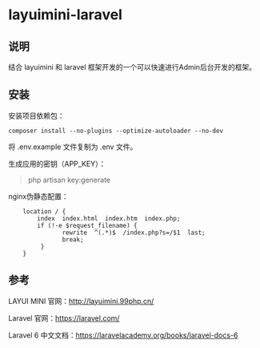 # layuimini-laravel

## 说明

结合 layuimini 和 laravel 框架开发的一个可以快速进行Admin后台开发的框架。

## 安装

安装项目依赖包：
```
composer install --no-plugins --optimize-autoloader --no-dev
```

将 .env.example 文件复制为 .env 文件。

生成应用的密钥（APP_KEY）：
> php artisan key:generate

nginx伪静态配置：
```
    location / {
        index  index.html  index.htm  index.php;
        if (!-e $request_filename) {
               rewrite  ^(.*)$  /index.php?s=/$1  last;
               break;
         }
    }
```

## 参考

LAYUI MINI 官网：http://layuimini.99php.cn/

Laravel 官网：https://laravel.com/

Laravel 6 中文文档：https://laravelacademy.org/books/laravel-docs-6

